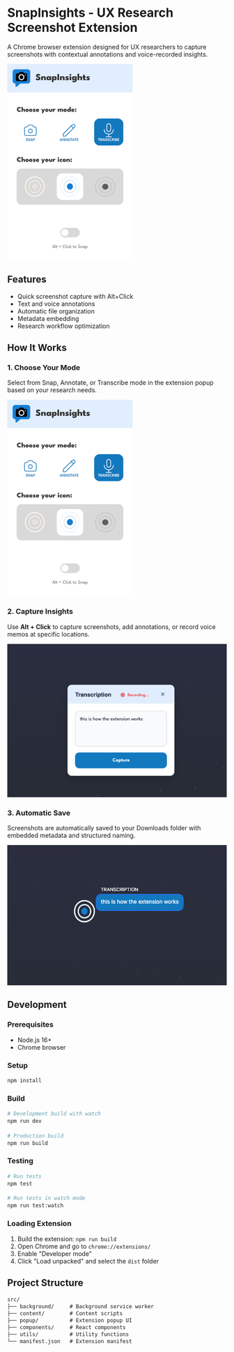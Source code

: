 # SnapInsights - UX Research Screenshot Extension

A Chrome browser extension designed for UX researchers to capture screenshots with contextual annotations and voice-recorded insights.

![Extension Popup](assets/popup.png)

## Features

- Quick screenshot capture with Alt+Click
- Text and voice annotations
- Automatic file organization
- Metadata embedding
- Research workflow optimization

## How It Works

### 1. Choose Your Mode
Select from Snap, Annotate, or Transcribe mode in the extension popup based on your research needs.

![Extension Popup](assets/popup.png)

### 2. Capture Insights
Use **Alt + Click** to capture screenshots, add annotations, or record voice memos at specific locations.

![Voice Transcription Interface](assets/transcription.png)

### 3. Automatic Save
Screenshots are automatically saved to your Downloads folder with embedded metadata and structured naming.

![Final Result](assets/endresult.png)

## Development

### Prerequisites

- Node.js 16+
- Chrome browser

### Setup

```bash
npm install
```

### Build

```bash
# Development build with watch
npm run dev

# Production build
npm run build
```

### Testing

```bash
# Run tests
npm test

# Run tests in watch mode
npm run test:watch
```

### Loading Extension

1. Build the extension: `npm run build`
2. Open Chrome and go to `chrome://extensions/`
3. Enable "Developer mode"
4. Click "Load unpacked" and select the `dist` folder

## Project Structure

```
src/
├── background/     # Background service worker
├── content/        # Content scripts
├── popup/          # Extension popup UI
├── components/     # React components
├── utils/          # Utility functions
└── manifest.json   # Extension manifest
```
